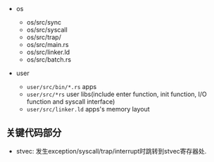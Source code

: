 

- os
  - os/src/sync
  - os/src/syscall
  - os/src/trap/
  - os/src/main.rs
  - os/src/linker.ld
  - os/src/batch.rs

- user
  - `user/src/bin/*.rs`   apps
  - `user/src/*rs`        user libs(include enter function, init function, I/O function and syscall interface)
  - `user/src/linker.ld`  apps's memory layout


## 关键代码部分
- stvec: 发生exception/syscall/trap/interrupt时跳转到stvec寄存器处. 